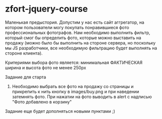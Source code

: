 # zfort-jquery-course

Маленькая предыстория.
Допустим у нас есть сайт аггрегатор, на котором пользователи могу покупать понравившиеся фото профессиональных фотографов.
Нам необходимо выполнить фильтр, который смог бы определить фото, которые можно выставить на продажу (можно было бы выполнить
на стороне сервера, но поскольку мы JS разработчики, все необходимую фильтрацию будет выполнять на стороне клиента).

Критериями выбора фото является:
минимальная ФАКТИЧЕСКАЯ ширина и высота фото не менее 250px


Задание для старта
1. Необходимо выбрать все фото на продажу со страницы и прикрепить к нить кнопку в images/buy.png и при наведении затемнять фото.
При нажатии на фото выводить в alert с надписью "Фото добавлено в корзину"

Задание еще будет дополняться новыми пунктами ;)
